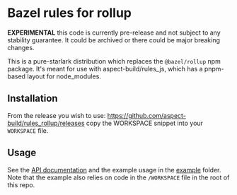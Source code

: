 # Bazel rules for rollup

**EXPERIMENTAL** this code is currently pre-release and not subject to any stability guarantee.
It could be archived or there could be major breaking changes.

This is a pure-starlark distribution which replaces the `@bazel/rollup` npm package.
It's meant for use with aspect-build/rules_js, which has a pnpm-based layout for node_modules.

## Installation

From the release you wish to use:
<https://github.com/aspect-build/rules_rollup/releases>
copy the WORKSPACE snippet into your `WORKSPACE` file.

## Usage

See the [API documentation](./docs/rollup) and the example usage in the [example](example/) folder.
Note that the example also relies on code in the `/WORKSPACE` file in the root of this repo.
